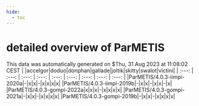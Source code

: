 ```yaml
---
hide:
  - toc
---
```


detailed overview of ParMETIS
=============================


This data was automatically generated on $Thu, 31 Aug 2023 at 11:08:02 CEST
| |accelgor|doduo|donphan|gallade|joltik|skitty|swalot|victini|
| :---: | :---: | :---: | :---: | :---: | :---: | :---: | :---: | :---: |
|ParMETIS/4.0.3-iimpi-2020a|-|x|x|-|x|x|x|x|
|ParMETIS/4.0.3-iimpi-2019b|-|x|x|-|x|x|-|x|
|ParMETIS/4.0.3-gompi-2022a|x|x|x|-|x|x|x|x|
|ParMETIS/4.0.3-gompi-2021a|-|x|x|-|x|x|x|x|
|ParMETIS/4.0.3-gompi-2019b|-|x|x|-|x|x|x|x|
